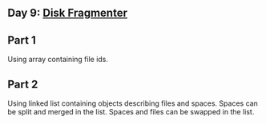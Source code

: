 ## Day 9: [Disk Fragmenter](https://adventofcode.com/2024/day/9)

## Part 1

Using array containing file ids.

## Part 2

Using linked list containing objects describing files and spaces.
Spaces can be split and merged in the list.
Spaces and files can be swapped in the list.

